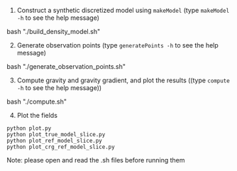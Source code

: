 1. Construct a synthetic discretized model using `makeModel` (type `makeModel -h` to see the help message)

bash "./build_density_model.sh"

2. Generate observation points (type `generatePoints -h` to see the help message)

bash "./generate_observation_points.sh"

3. Compute gravity and gravity gradient, and plot the results ((type `compute -h` to see the help message))

bash "./compute.sh"

4. Plot the fields
 
```
python plot.py
python plot_true_model_slice.py
python plot_ref_model_slice.py
python plot_crg_ref_model_slice.py
```

Note: please open and read the .sh files before running them 
